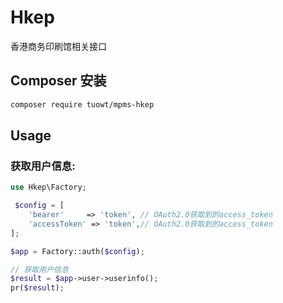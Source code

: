# Hkep
香港商务印刷馆相关接口

## Composer 安装

```dockerfile
composer require tuowt/mpms-hkep
```

## Usage

### 获取用户信息:

```php
use Hkep\Factory;

 $config = [
    'bearer'     => 'token', // OAuth2.0获取到的access_token
    'accessToken' => 'token',// OAuth2.0获取到的access_token
];

$app = Factory::auth($config);

// 获取用户信息
$result = $app->user->userinfo();
pr($result);
```
